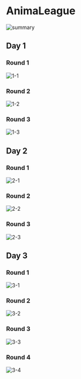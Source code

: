 # AnimaLeague

<!-- START_SECTION: summary -->
![summary](./summary.svg)
<!-- END_SECTION: summary -->

<!-- START_SECTION: day -->
## Day 1

### Round 1

![1-1](./record/1-1.svg)

### Round 2

![1-2](./record/1-2.svg)

### Round 3

![1-3](./record/1-3.svg)

## Day 2

### Round 1

![2-1](./record/2-1.svg)

### Round 2

![2-2](./record/2-2.svg)

### Round 3

![2-3](./record/2-3.svg)

## Day 3

### Round 1

![3-1](./record/3-1.svg)

### Round 2

![3-2](./record/3-2.svg)

### Round 3

![3-3](./record/3-3.svg)

### Round 4

![3-4](./record/3-4.svg)
<!-- END_SECTION: day -->
